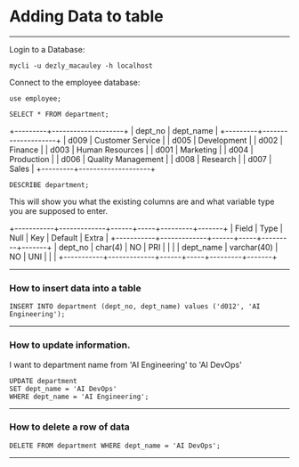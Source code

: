 # Adding Data to table
_______________________________________________________________________________

Login to a Database:
```
mycli -u dezly_macauley -h localhost
```

Connect to the employee database:
```
use employee;
```
```
SELECT * FROM department;
```
+---------+--------------------+
| dept_no | dept_name          |
+---------+--------------------+
| d009    | Customer Service   |
| d005    | Development        |
| d002    | Finance            |
| d003    | Human Resources    |
| d001    | Marketing          |
| d004    | Production         |
| d006    | Quality Management |
| d008    | Research           |
| d007    | Sales              |
+---------+--------------------+

```
DESCRIBE department;
```

This will show you what the existing columns are and what variable type you 
are supposed to enter.

+-----------+-------------+------+-----+---------+-------+
| Field     | Type        | Null | Key | Default | Extra |
+-----------+-------------+------+-----+---------+-------+
| dept_no   | char(4)     | NO   | PRI | <null>  |       |
| dept_name | varchar(40) | NO   | UNI | <null>  |       |
+-----------+-------------+------+-----+---------+-------+

_______________________________________________________________________________

### How to insert data into a table 

```
INSERT INTO department (dept_no, dept_name) values ('d012', 'AI Engineering');
```
_______________________________________________________________________________

### How to update information. 

I want to department name from 'AI Engineering'
to 'AI DevOps' 

```
UPDATE department
SET dept_name = 'AI DevOps'
WHERE dept_name = 'AI Engineering';
```
_______________________________________________________________________________

### How to delete a row of data

```
DELETE FROM department WHERE dept_name = 'AI DevOps';
```

_______________________________________________________________________________

